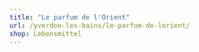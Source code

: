 ```yaml
---
title: "Le parfum de l'Orient"
url: /yverdon-les-bains/le-parfum-de-lorient/
shop: Lebensmittel
---
```

